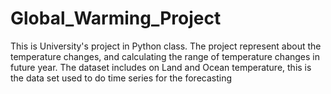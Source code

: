 # Global_Warming_Project
This is University's project in Python class.
The project represent about the temperature changes, and calculating the range of temperature changes in future year. 
The dataset includes on Land and Ocean temperature, this is the data set used to do time series for the forecasting
